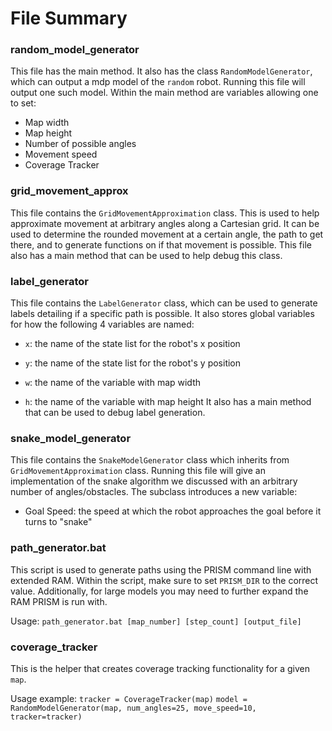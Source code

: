 # File Summary

### random_model_generator

This file has the main method. It also has the class `RandomModelGenerator`, which can output a mdp model of the `random` robot. Running this file will output one such model. Within the main method are variables allowing one to set:

* Map width
* Map height
* Number of possible angles
* Movement speed
* Coverage Tracker

### grid_movement_approx

This file contains the `GridMovementApproximation` class. This is used to help approximate movement at arbitrary angles along a Cartesian grid. It can be used to determine the rounded movement at a certain angle, the path to get there, and to generate functions on if that movement is possible. This file also has a main method that can be used to help debug this class.

### label_generator

This file contains the `LabelGenerator` class, which can be used to generate labels detailing if a specific path is possible. It also stores global variables for how the following 4 variables are named:

* `x`: the name of the state list for the robot's x position
* `y`: the name of the state list for the robot's y position
* `w`: the name of the variable with map width

* `h`: the name of the variable with map height
It also has a main method that can be used to debug label generation.

### snake_model_generator

This file contains the `SnakeModelGenerator` class which inherits from `GridMovementApproximation` class. Running this file will give an implementation of the snake algorithm we discussed with an arbitrary number of angles/obstacles. The subclass introduces a new variable:
* Goal Speed: the speed at which the robot approaches the goal before it turns to "snake"

### path_generator.bat

This script is used to generate paths using the PRISM command line with extended RAM. Within the script, make sure to set `PRISM_DIR` to the correct value. Additionally, for large models you may need to further expand the RAM PRISM is run with.

Usage: `path_generator.bat [map_number] [step_count] [output_file]`

### coverage_tracker

This is the helper that creates coverage tracking functionality for a given `map`.

Usage example: 
`tracker = CoverageTracker(map)`
`model = RandomModelGenerator(map, num_angles=25, move_speed=10, tracker=tracker)`